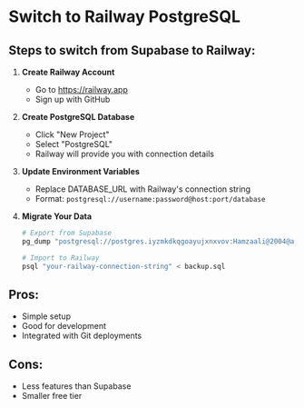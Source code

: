 # Switch to Railway PostgreSQL

## Steps to switch from Supabase to Railway:

1. **Create Railway Account**
   - Go to https://railway.app
   - Sign up with GitHub

2. **Create PostgreSQL Database**
   - Click "New Project"
   - Select "PostgreSQL"
   - Railway will provide you with connection details

3. **Update Environment Variables**
   - Replace DATABASE_URL with Railway's connection string
   - Format: `postgresql://username:password@host:port/database`

4. **Migrate Your Data**
   ```bash
   # Export from Supabase
   pg_dump "postgresql://postgres.iyzmkdkqgoayujxnxvov:Hamzaali@2004@aws-0-us-west-1.pooler.supabase.com:6543/postgres" > backup.sql
   
   # Import to Railway
   psql "your-railway-connection-string" < backup.sql
   ```

## Pros:
- Simple setup
- Good for development
- Integrated with Git deployments

## Cons:
- Less features than Supabase
- Smaller free tier
